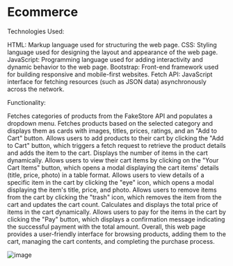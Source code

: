 # Ecommerce
Technologies Used:

HTML: Markup language used for structuring the web page.
CSS: Styling language used for designing the layout and appearance of the web page.
JavaScript: Programming language used for adding interactivity and dynamic behavior to the web page.
Bootstrap: Front-end framework used for building responsive and mobile-first websites.
Fetch API: JavaScript interface for fetching resources (such as JSON data) asynchronously across the network.



Functionality:


Fetches categories of products from the FakeStore API and populates a dropdown menu.
Fetches products based on the selected category and displays them as cards with images, titles, prices, ratings, and an "Add to Cart" button.
Allows users to add products to their cart by clicking the "Add to Cart" button, which triggers a fetch request to retrieve the product details and adds the item to the cart.
Displays the number of items in the cart dynamically.
Allows users to view their cart items by clicking on the "Your Cart Items" button, which opens a modal displaying the cart items' details (title, price, photo) in a table format.
Allows users to view details of a specific item in the cart by clicking the "eye" icon, which opens a modal displaying the item's title, price, and photo.
Allows users to remove items from the cart by clicking the "trash" icon, which removes the item from the cart and updates the cart count.
Calculates and displays the total price of items in the cart dynamically.
Allows users to pay for the items in the cart by clicking the "Pay" button, which displays a confirmation message indicating the successful payment with the total amount.
Overall, this web page provides a user-friendly interface for browsing products, adding them to the cart, managing the cart contents, and completing the purchase process.


![image](https://github.com/binay973/Ecommerce/assets/64780356/0014f654-3872-46df-a968-05156ae0302a)

